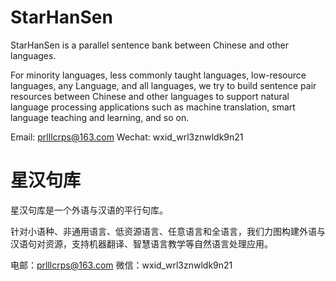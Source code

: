 # StarHanSen

StarHanSen is a parallel sentence bank between Chinese and other languages.

For minority languages, less commonly taught languages, low-resource languages, any Language, and all languages, we try to build sentence pair resources between Chinese and other languages to support natural language processing applications such as machine translation, smart language teaching and learning, and so on.

Email: prlllcrps@163.com
Wechat: wxid_wrl3znwldk9n21

# 星汉句库

星汉句库是一个外语与汉语的平行句库。

针对小语种、非通用语言、低资源语言、任意语言和全语言，我们力图构建外语与汉语句对资源，支持机器翻译、智慧语言教学等自然语言处理应用。

电邮：prlllcrps@163.com
微信：wxid_wrl3znwldk9n21
